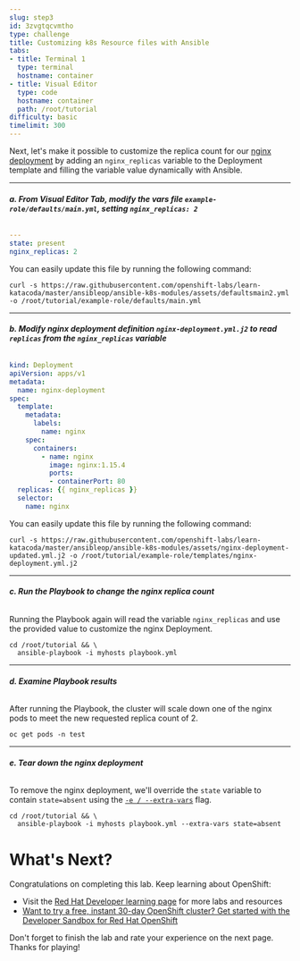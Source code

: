 ```yaml
---
slug: step3
id: 3zvgtqcvmtho
type: challenge
title: Customizing k8s Resource files with Ansible
tabs:
- title: Terminal 1
  type: terminal
  hostname: container
- title: Visual Editor
  type: code
  hostname: container
  path: /root/tutorial
difficulty: basic
timelimit: 300
---
```

Next, let's make it possible to customize the replica count for our [nginx deployment](https://kubernetes.io/docs/concepts/workloads/controllers/deployment/#creating-a-deployment) by adding an `nginx_replicas` variable to the Deployment template and filling the variable value dynamically with Ansible.

---

###### **a. From *Visual Editor* Tab, modify the vars file `example-role/defaults/main.yml`, setting `nginx_replicas: 2`**

```yaml
---
state: present
nginx_replicas: 2
```

You can easily update this file by running the following command:

```
curl -s https://raw.githubusercontent.com/openshift-labs/learn-katacoda/master/ansibleop/ansible-k8s-modules/assets/defaultsmain2.yml -o /root/tutorial/example-role/defaults/main.yml
```
---

###### **b. Modify nginx deployment definition `nginx-deployment.yml.j2` to read `replicas` from the `nginx_replicas` variable**

```yaml
kind: Deployment
apiVersion: apps/v1
metadata:
  name: nginx-deployment
spec:
  template:
    metadata:
      labels:
        name: nginx
    spec:
      containers:
        - name: nginx
          image: nginx:1.15.4
          ports:
          - containerPort: 80
  replicas: {{ nginx_replicas }}
  selector:
    name: nginx
```

You can easily update this file by running the following command:

```
curl -s https://raw.githubusercontent.com/openshift-labs/learn-katacoda/master/ansibleop/ansible-k8s-modules/assets/nginx-deployment-updated.yml.j2 -o /root/tutorial/example-role/templates/nginx-deployment.yml.j2
```
---

###### **c. Run the Playbook to change the nginx replica count**

Running the Playbook again will read the variable `nginx_replicas` and use the provided value to customize the nginx Deployment.

```
cd /root/tutorial && \
  ansible-playbook -i myhosts playbook.yml
```

---

###### **d. Examine Playbook results**
After running the Playbook, the cluster will scale down one of the nginx pods to meet the new requested replica count of 2.

```
oc get pods -n test
```

---
###### **e. Tear down the nginx deployment**

To remove the nginx deployment, we'll override the `state` variable to contain `state=absent` using the [`-e / --extra-vars`](https://docs.ansible.com/ansible/latest/user_guide/playbooks_variables.html#passing-variables-on-the-command-line) flag.

```
cd /root/tutorial && \
  ansible-playbook -i myhosts playbook.yml --extra-vars state=absent
```

# What's Next?

Congratulations on completing this lab. Keep learning about OpenShift:

* Visit the [Red Hat Developer learning page](https://developers.redhat.com/learn) for more labs and resources
* [Want to try a free, instant 30-day OpenShift cluster? Get started with the Developer Sandbox for Red Hat OpenShift](https://developers.redhat.com/developer-sandbox)

Don't forget to finish the lab and rate your experience on the next page. Thanks for playing!
